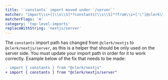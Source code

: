 ```yaml
---
title: '`constants` import moved under `/server`'
matcher: "import\\s+{[\\s\\S]*?constants[\\s\\S]*?from\\s+['\"]@clerk\\/(nextjs)[\\s\\S]*?['\"]"
matcherFlags: 'm'
category: 'top-level-imports'
replaceWithString: 'nextjs/server'
---
```


The `constants` import path has changed from `@clerk/nextjs` to `@clerk/nextjs/server`, as this is a helper that should be only used on the server side. You must update your import path in order for it to work correctly. Example below of the fix that needs to be made:

```diff
- import { constants } from "@clerk/nextjs"
+ import { constants } from "@clerk/nextjs/server"
```
